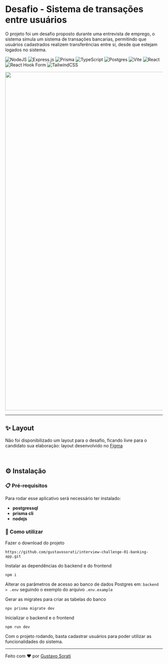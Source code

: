 # Desafio - Sistema de transações entre usuários

O projeto foi um desafio proposto durante uma entrevista de emprego, o sistema simula um sistema de transações bancarias, permitindo que usuários cadastrados realizem transferências entre si, desde que estejam logados no sistema.

![NodeJS](https://img.shields.io/badge/node.js-6DA55F?style=for-the-badge&logo=node.js&logoColor=white)
![Express.js](https://img.shields.io/badge/express.js-%23404d59.svg?style=for-the-badge&logo=express&logoColor=%2361DAFB)
![Prisma](https://img.shields.io/badge/Prisma-3982CE?style=for-the-badge&logo=Prisma&logoColor=white)
![TypeScript](https://img.shields.io/badge/typescript-%23007ACC.svg?style=for-the-badge&logo=typescript&logoColor=white)
![Postgres](https://img.shields.io/badge/postgres-%23316192.svg?style=for-the-badge&logo=postgresql&logoColor=white)
![Vite](https://img.shields.io/badge/vite-%23646CFF.svg?style=for-the-badge&logo=vite&logoColor=white)
![React](https://img.shields.io/badge/react-%2320232a.svg?style=for-the-badge&logo=react&logoColor=%2361DAFB)
![React Hook Form](https://img.shields.io/badge/React%20Hook%20Form-%23EC5990.svg?style=for-the-badge&logo=reacthookform&logoColor=white)
![TailwindCSS](https://img.shields.io/badge/tailwindcss-%2338B2AC.svg?style=for-the-badge&logo=tailwind-css&logoColor=white)

<div align="center">
  <img src="docs/o_projeto.gif" width="1080px" >
</div>

---
## ✨ Layout

Não foi disponibilizado um layout para o desafio, ficando livre para o candidato sua elaboração: layout desenvolvido no <a href="https://www.figma.com/file/2LRat671czaGbwcspf86XW/challenge-ng.cash?node-id=4%3A576&t=U86nT72Hw79yhg7Q-1">Figma</a>

<br/>

## ⚙️ Instalação

### 📋 Pré-requisitos

Para rodar esse aplicativo será necessário ter instalado:
- **postgressql** 
- **prisma cli**
- **nodejs**

### 🔧 Como utilizar

Fazer o download do projeto
```
https://github.com/gustavosorati/interview-challenge-01-banking-app.git
```

Instalar as dependências do backend e do frontend
```
npm i
```

Alterar os parâmetros de acesso ao banco de dados Postgres em: ``backend > .env`` seguindo o exemplo do arquivo ``.env.example``

Gerar as migrates para criar as tabelas do banco

```
npx prisma migrate dev
```

Inicializar o backend e o frontend
```
npm run dev
```

Com o projeto rodando, basta cadastrar usuários para poder utilizar as funcionalidades do sistema.

---

Feito com ❤️ por [Gustavo Sorati](https://github.com/gustavosorati) 